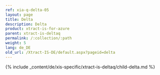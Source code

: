 ```yaml
---
ref: xia-q-delta-05
layout: page
title: Delta
description: Delta
product: xtract-is-for-azure
parent: xtract-is-deltaq
permalink: /:collection/:path
weight: 5
lang: de_DE
old_url: /Xtract-IS-DE/default.aspx?pageid=delta
---
```

{% include _content/de/xis-specific/xtract-is-deltaq/child-delta.md %}
